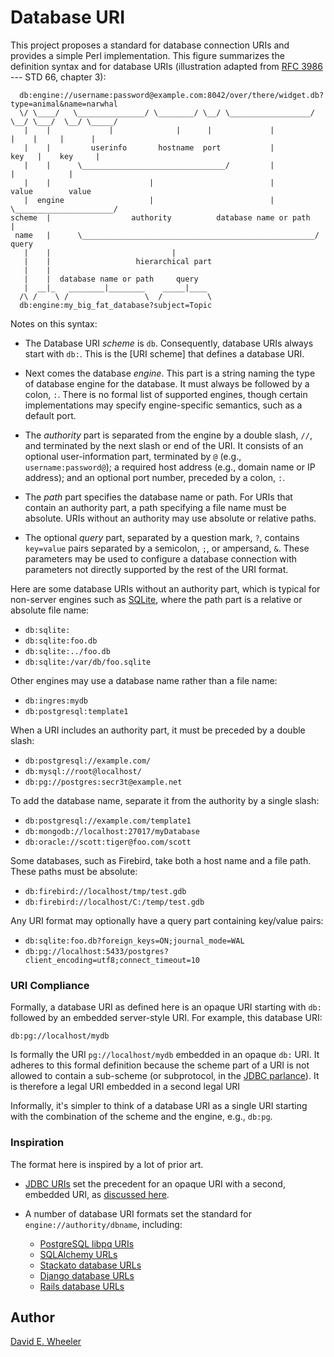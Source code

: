 Database URI
============

This project proposes a standard for database connection URIs and provides a
simple Perl implementation. This figure summarizes the definition syntax and
for database URIs (illustration adapted from
[RFC 3986](http://tools.ietf.org/html/rfc3986) --- STD 66, chapter 3):

      db:engine://username:password@example.com:8042/over/there/widget.db?type=animal&name=narwhal
      \/ \____/   \_______________/ \________/ \__/ \__________________/  \__/ \___/  \__/ \_____/
       |    |             |              |      |             |             |    |     |      |
       |    |         userinfo       hostname  port           |            key   |    key     |
       |    |      \________________________________/         |                  |            |
       |    |                      |                          |                value        value
       |  engine                   |                          |           \______________________/
    scheme  |                  authority          database name or path              |
     name   |      \____________________________________________________/          query
       |    |                           |
       |    |                   hierarchical part
       |    |
       |    |  database name or path     query
       |  __|_   ________|________    _____|____
      /\ /    \ /                 \  /          \
      db:engine:my_big_fat_database?subject=Topic

Notes on this syntax:

* The Database URI *scheme* is `db`. Consequently, database URIs always start
  with `db:`. This is the [URI scheme] that defines a database URI.

* Next comes the database *engine*. This part is a string naming the type of
  database engine for the database. It must always be followed by a colon, `:`.
  There is no formal list of supported engines, though certain implementations
  may specify engine-specific semantics, such as a default port.

* The *authority* part is separated from the engine by a double slash, `//`,
  and terminated by the next slash or end of the URI. It consists of an
  optional user-information part, terminated by `@` (e.g.,
  `username:password@`); a required host address (e.g., domain name or IP
  address); and an optional port number, preceded by a colon, `:`.

* The *path* part specifies the database name or path. For URIs that contain
  an authority part, a path specifying a file name must be absolute. URIs
  without an authority may use absolute or relative paths.

* The optional *query* part, separated by a question mark, `?`, contains
  `key=value` pairs separated by a semicolon, `;`, or ampersand, `&`. These
  parameters may be used to configure a database connection with parameters not
  directly supported by the rest of the URI format.

Here are some database URIs without an authority part, which is typical for
non-server engines such as [SQLite](http://sqlite.org/), where the path part
is a relative or absolute file name:

* `db:sqlite:`
* `db:sqlite:foo.db`
* `db:sqlite:../foo.db`
* `db:sqlite:/var/db/foo.sqlite`

Other engines may use a database name rather than a file name:

* `db:ingres:mydb`
* `db:postgresql:template1`

When a URI includes an authority part, it must be preceded by a double slash:

* `db:postgresql://example.com/`
* `db:mysql://root@localhost/`
* `db:pg://postgres:secr3t@example.net`

To add the database name, separate it from the authority by a single slash:

* `db:postgresql://example.com/template1`
* `db:mongodb://localhost:27017/myDatabase`
* `db:oracle://scott:tiger@foo.com/scott`

Some databases, such as Firebird, take both a host name and a file path.
These paths must be absolute:

* `db:firebird://localhost/tmp/test.gdb`
* `db:firebird://localhost/C:/temp/test.gdb`

Any URI format may optionally have a query part containing key/value pairs:

* `db:sqlite:foo.db?foreign_keys=ON;journal_mode=WAL`
* `db:pg://localhost:5433/postgres?client_encoding=utf8;connect_timeout=10`

### URI Compliance ###

Formally, a database URI as defined here is an opaque URI starting with `db:`
followed by an embedded server-style URI. For example, this database URI:

    db:pg://localhost/mydb

Is formally the URI `pg://localhost/mydb` embedded in an opaque `db:` URI. It
adheres to this formal definition because the scheme part of a URI is not
allowed to contain a sub-scheme (or subprotocol, in the
[JDBC parlance](http://docs.oracle.com/cd/B14117_01/java.101/b10979/urls.htm#BEIJFHHB)).
It is therefore a legal URI embedded in a second legal URI

Informally, it's simpler to think of a database URI as a single URI starting
with the combination of the scheme and the engine, e.g., `db:pg`.

### Inspiration ###

The format here is inspired by a lot of prior art.

* [JDBC URIs](http://docs.oracle.com/javase/6/docs/technotes/guides/jdbc/getstart/connection.html#997649)
  set the precedent for an opaque URI with a second, embedded URI, as
  [discussed here](https://groups.google.com/forum/#!topic/comp.lang.java.programmer/twkIYNaDS64).

* A number of database URI formats set the standard for `engine://authority/dbname`, including:
    * [PostgreSQL libpq URIs](http://www.postgresql.org/docs/9.3/static/libpq-connect.html#LIBPQ-CONNSTRING)
    * [SQLAlchemy URLs](http://docs.sqlalchemy.org/en/rel_0_9/core/engines.html#database-urls)
    * [Stackato database URLs](http://docs.stackato.com/3.0/user/services/data-services.html#database-url)
    * [Django database URLs](https://github.com/kennethreitz/dj-database-url)
    * [Rails database URLs](https://github.com/glenngillen/rails-database-url)

Author
------

[David E. Wheeler](http://theory.so/)
